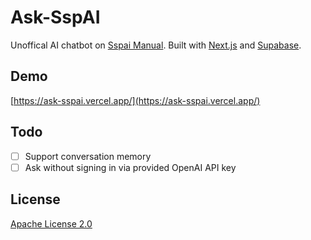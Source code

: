 # Ask-SspAI

Unoffical AI chatbot on [Sspai Manual](https://manual.sspai.com/). Built with [Next.js](https://nextjs.org/) and [Supabase](https://supabase.com/).

## Demo

[https://ask-sspai.vercel.app/](https://ask-sspai.vercel.app/)


## Todo
- [ ] Support conversation memory
- [ ] Ask without signing in via provided OpenAI API key

## License

[Apache License 2.0](LICENSE)

